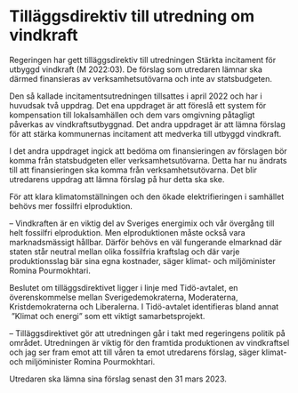 # Tilläggsdirektiv till utredning om vindkraft

Regeringen har gett tilläggsdirektiv till utredningen Stärkta incitament för utbyggd vindkraft (M 2022:03). De förslag som utredaren lämnar ska därmed finansieras av verksamhetsutövarna och inte av statsbudgeten.

Den så kallade incitamentsutredningen tillsattes i april 2022 och har i huvudsak två uppdrag. Det ena uppdraget är att föreslå ett system för kompensation till lokalsamhällen och dem vars omgivning påtagligt påverkas av vindkraftsutbyggnad. Det andra uppdraget är att lämna förslag för att stärka kommunernas incitament att medverka till utbyggd vindkraft.

I det andra uppdraget ingick att bedöma om finansieringen av förslagen bör komma från statsbudgeten eller verksamhetsutövarna. Detta har nu ändrats till att finansieringen ska komma från verksamhetsutövarna. Det blir utredarens uppdrag att lämna förslag på hur detta ska ske.

För att klara klimatomställningen och den ökade elektrifieringen i samhället behövs mer fossilfri elproduktion.

– Vindkraften är en viktig del av Sveriges energimix och vår övergång till helt fossilfri elproduktion. Men elproduktionen måste också vara marknadsmässigt hållbar. Därför behövs en väl fungerande elmarknad där staten står neutral mellan olika fossilfria kraftslag och där varje produktionsslag bär sina egna kostnader, säger klimat- och miljöminister Romina Pourmokhtari.

Beslutet om tilläggsdirektivet ligger i linje med Tidö-avtalet, en överenskommelse mellan Sverigedemokraterna, Moderaterna, Kristdemokraterna och Liberalerna. I Tidö-avtalet identifieras bland annat  ”Klimat och energi” som ett viktigt samarbetsprojekt.

– Tilläggsdirektivet gör att utredningen går i takt med regeringens politik på området. Utredningen är viktig för den framtida produktionen av vindkraftsel och jag ser fram emot att till våren ta emot utredarens förslag, säger klimat- och miljöminister Romina Pourmokhtari.

Utredaren ska lämna sina förslag senast den 31 mars 2023.
